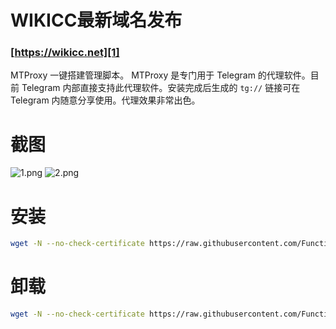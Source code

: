 # WIKICC最新域名发布

### [https://wikicc.net][1]


  [1]: https://wikicc.net

MTProxy 一键搭建管理脚本。
MTProxy 是专门用于 Telegram 的代理软件。目前 Telegram 内部直接支持此代理软件。安装完成后生成的 `tg://` 链接可在 Telegram 内随意分享使用。代理效果非常出色。

# 截图
![1.png](1.png)
![2.png](2.png)

# 安装
```bash
wget -N --no-check-certificate https://raw.githubusercontent.com/FunctionClub/MTProxy-Bash/master/install.sh && bash install.sh
```

# 卸载
```bash
wget -N --no-check-certificate https://raw.githubusercontent.com/FunctionClub/MTProxy-Bash/master/uninstall.sh && bash uninstall.sh
```

